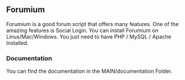 ## Forumium

Forumium is a good forum script that offers many features. One of the amazing features is Social Login. You can install Forumium on Linux/Mac/Windows. You just need to have PHP / MySQL / Apache Installed.

### Documentation

You can find the documentation in the MAIN/documentation Folder.

